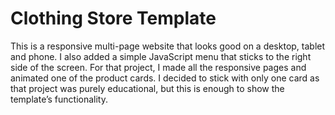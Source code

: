 # Clothing Store Template
This is a responsive multi-page website that looks good on a desktop, tablet and phone. I also added a simple JavaScript menu that sticks to the right side of the screen. For that project, I made all the responsive pages and animated one of the product cards. I decided to stick with only one card as that project was purely educational, but this is enough to show the template’s functionality.
